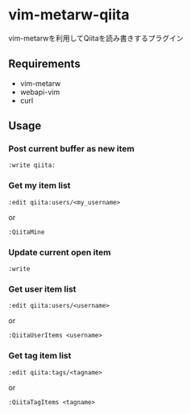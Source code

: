 # vim-metarw-qiita

vim-metarwを利用してQiitaを読み書きするプラグイン

## Requirements

- vim-metarw
- webapi-vim
- curl

## Usage

### Post current buffer as new item

```
:write qiita:
```

### Get my item list


```
:edit qiita:users/<my_username>
```

or

```
:QiitaMine
```

### Update current open item

```
:write
```

### Get user item list

```
:edit qiita:users/<username>
```

or

```
:QiitaUserItems <username>
```

### Get tag item list

```
:edit qiita:tags/<tagname>
```

or

```
:QiitaTagItems <tagname>
```

